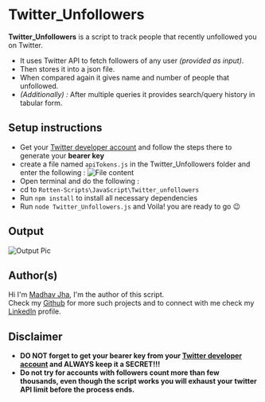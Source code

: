 # Twitter_Unfollowers
**Twitter_Unfollowers** is a script to track people that recently unfollowed you on Twitter.
- It uses Twitter API to fetch followers of any user *(provided as input)*.
- Then stores it into a json file. 
- When compared again it gives name and number of people that unfollowed.
- *(Additionally) :* After multiple queries it provides search/query history in tabular form.
## Setup instructions
- Get your [Twitter developer account](https://developer.twitter.com/en) and follow the steps there to generate your **bearer key**
- create a file named `apiTokens.js` in the Twitter_Unfollowers folder and enter the following : ![File content](https://i.imgur.com/4UlveGE.png)
- Open terminal and do the following : 
- cd to `Rotten-Scripts\JavaScript\Twitter_unfollowers`
- Run `npm install` to install all necessary dependencies
- Run `node Twitter_Unfollowers.js` and Voila! you are ready to go 😉

## Output
![Output Pic](https://i.imgur.com/HQ68vDj.png)

## Author(s)
Hi I'm [Madhav Jha](https://jhamadhav.com), I'm the author of this script. <br>
Check my [Github](https://github.jhamadhav.com) for more such projects and to connect with me check my [LinkedIn](https://linkedin.jhamadhav.com) profile.

## Disclaimer
- **DO NOT forget to get your bearer key from your [Twitter developer account](https://developer.twitter.com/en) and ALWAYS keep it a SECRET!!!**
- **Do not try for accounts with followers count more than few thousands, even though the script works you will exhaust your twitter API limit before the process ends.**
